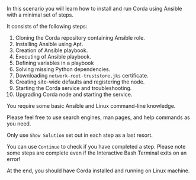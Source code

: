 In this scenario you will learn how to install and run Corda using Ansible with a minimal set of steps.

It consists of the following steps:

1. Cloning the Corda repository containing Ansible role.
2. Installing Ansible using Apt.
3. Creation of Ansible playbook.
4. Executing of Ansible playbook.
5. Defining variables in a playbook
6. Solving missing Python dependencies.
7. Downloading `network-root-truststore.jks` certificate.
8. Creating site-wide defaults and registering the node.
9. Starting the Corda service and troubleshooting.
10. Upgrading Corda node and starting the service.

You require some basic Ansible and Linux command-line knowledge.

Please feel free to use search engines, man pages, and help commands as you need.

Only use `Show Solution` set out in each step as a last resort.

You can use `Continue` to check if you have completed a step. Please note some steps are complete even if the Interactive Bash Terminal exits on an error!

At the end, you should have Corda installed and running on Linux machine.
